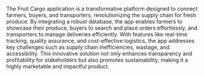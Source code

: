 The Fruit Cargo application is a transformative platform designed to connect farmers, buyers, and transporters, revolutionizing the supply chain for fresh produce. By integrating a robust database, the app enables farmers to showcase their produce, buyers to search and place orders effortlessly, and transporters to manage deliveries efficiently. With features like real-time tracking, quality assurance, and cost-effective logistics, the app addresses key challenges such as supply chain inefficiencies, wastage, and accessibility. This innovative solution not only enhances transparency and profitability for stakeholders but also promotes sustainability, making it a highly marketable and impactful product.
